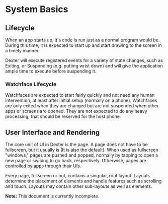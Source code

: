 # System Basics

## Lifecycle

When an app starts up, it's code is run just as a normal program would be. During this time, it is expected to start up and start drawing to the screen in a timely manner.

Dexter will execute registered events for a variety of state changes, such as Exiting, or Suspending (e.g. putting wrist down) and will give the application ample time to execute before suspending it.

### Watchface Lifecycle
Watchfaces are expected to start fairly quickly and not need any human
intervention, at least after initial setup (normally on a phone).
Watchfaces are only exited when they are changed but are not suspended when other apps or screens are opened. They are not expected to do any
heavy processing; that should be reserved for the host phone.

## User Interface and Rendering

The core unit of UI in Dexter is the page. A page does not have to be fullscreen, but it usually is (It is also the default). When used as fullscreen "windows," pages are pushed and popped, normally by tapping to open a new page or swiping to go back, respectively. Otherwise, pages are
controlled by apps through their UIs.

Every page, fullscreen or not, contains a singular, root layout. Layouts determine the placement of elements and handle features such as scrolling
and touch. Layouts may contain other sub-layouts as well as elements.

**Note:** This document is currently incomplete.